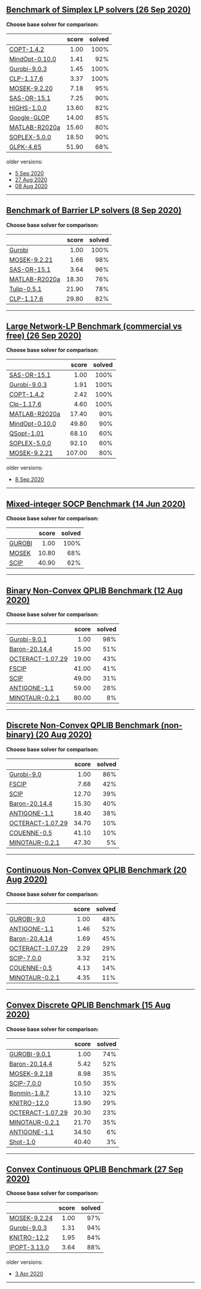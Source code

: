 
## [Benchmark of Simplex LP solvers (26 Sep 2020)](http://plato.asu.edu/ftp/lpsimp.html)
**Choose base solver for comparison:**

|      | score | solved |
| :--- | ---:  | ---:   |
|[COPT-1.4.2](lpsimp-COPT.html) | 1.00 | 100%|
|[MindOpt-0.10.0](lpsimp-MDOPT.html) | 1.41 | 92%|
|[Gurobi-9.0.3](lpsimp-Gurob.html) | 1.45 | 100%|
|[CLP-1.17.6](lpsimp-CLP.html) | 3.37 | 100%|
|[MOSEK-9.2.20](lpsimp-MSK.html) | 7.18 | 95%|
|[SAS-OR-15.1](lpsimp-SAS.html) | 7.25 | 90%|
|[HiGHS-1.0.0](lpsimp-HiGHS.html) | 13.60 | 82%|
|[Google-GLOP](lpsimp-GLOP.html) | 14.00 | 85%|
|[MATLAB-R2020a](lpsimp-MATL.html) | 15.60 | 80%|
|[SOPLEX-5.0.0](lpsimp-SPLX.html) | 18.50 | 90%|
|[GLPK-4.65](lpsimp-GLPK.html) | 51.90 | 68%|


 older versions:
 - [5 Sep 2020](lpsimp-5-Sep-2020.html)
 - [27 Aug 2020](lpsimp-27-Aug-2020.html)
 - [08 Aug 2020](lpsimp-08-Aug-2020.html)


 --- 


## [Benchmark of Barrier LP solvers (8 Sep 2020)](http://plato.asu.edu/ftp/lpbar.html)
**Choose base solver for comparison:**

|      | score | solved |
| :--- | ---:  | ---:   |
|[Gurobi](lpbar-Gurobi.html) | 1.00 | 100%|
|[MOSEK-9.2.21](lpbar-MOSEK.html) | 1.66 | 98%|
|[SAS-OR-15.1](lpbar-SAS.html) | 3.64 | 96%|
|[MATLAB-R2020a](lpbar-MATLAB.html) | 18.30 | 76%|
|[Tulip-0.5.1](lpbar-TULIP.html) | 21.90 | 78%|
|[CLP-1.17.6](lpbar-CLP.html) | 29.80 | 82%|


 --- 


## [Large Network-LP Benchmark (commercial vs free) (26 Sep 2020)](http://plato.asu.edu/ftp/network.html)
**Choose base solver for comparison:**

|      | score | solved |
| :--- | ---:  | ---:   |
|[SAS-OR-15.1](network-SAS.html) | 1.00 | 100%|
|[Gurobi-9.0.3](network-GUR.html) | 1.91 | 100%|
|[COPT-1.4.2](network-COPT.html) | 2.42 | 100%|
|[Clp-1.17.6](network-CLP.html) | 4.60 | 100%|
|[MATLAB-R2020a](network-MATL.html) | 17.40 | 90%|
|[MindOpt-0.10.0](network-MDOPT.html) | 49.80 | 90%|
|[QSopt-1.01](network-QSOPT.html) | 68.10 | 60%|
|[SOPLEX-5.0.0](network-SOPLX.html) | 92.10 | 60%|
|[MOSEK-9.2.21](network-MOSEK.html) | 107.00 | 80%|


 older versions:
 - [8 Sep 2020](network-8-Sep-2020.html)


 --- 


## [Mixed-integer SOCP Benchmark (14 Jun 2020)](http://plato.asu.edu/ftp/misocp.html)
**Choose base solver for comparison:**

|      | score | solved |
| :--- | ---:  | ---:   |
|[GUROBI](misocp-GUROBI.html) | 1.00 | 100%|
|[MOSEK](misocp-MOSEK.html) | 10.80 | 68%|
|[SCIP](misocp-SCIP.html) | 40.90 | 62%|


 --- 


## [Binary Non-Convex QPLIB Benchmark (12 Aug 2020)](http://plato.asu.edu/ftp/qplib.html)
**Choose base solver for comparison:**

|      | score | solved |
| :--- | ---:  | ---:   |
|[Gurobi-9.0.1](qplib-GUROBI.html) | 1.00 | 98%|
|[Baron-20.14.4](qplib-BARON.html) | 15.00 | 51%|
|[OCTERACT-1.07.29](qplib-OCTERACT.html) | 19.00 | 43%|
|[FSCIP](qplib-FSCIP.html) | 41.00 | 41%|
|[SCIP](qplib-SCIP.html) | 49.00 | 31%|
|[ANTIGONE-1.1](qplib-ANTIGONE.html) | 59.00 | 28%|
|[MINOTAUR-0.2.1](qplib-MINOTAUR.html) | 80.00 | 8%|


 --- 


## [Discrete Non-Convex QPLIB Benchmark (non-binary) (20 Aug 2020)](http://plato.asu.edu/ftp/nonbinary.html)
**Choose base solver for comparison:**

|      | score | solved |
| :--- | ---:  | ---:   |
|[Gurobi-9.0](nonbinary-GUROBI.html) | 1.00 | 86%|
|[FSCIP](nonbinary-FSCIP.html) | 7.68 | 42%|
|[SCIP](nonbinary-SCIP.html) | 12.70 | 39%|
|[Baron-20.14.4](nonbinary-BARON.html) | 15.30 | 40%|
|[ANTIGONE-1.1](nonbinary-ANTIGONE.html) | 18.40 | 38%|
|[OCTERACT-1.07.29](nonbinary-OCTERACT.html) | 34.70 | 10%|
|[COUENNE-0.5](nonbinary-COUENNE.html) | 41.10 | 10%|
|[MINOTAUR-0.2.1](nonbinary-MINOTAUR.html) | 47.30 | 5%|


 --- 


## [Continuous Non-Convex QPLIB Benchmark (20 Aug 2020)](http://plato.asu.edu/ftp/cnconv.html)
**Choose base solver for comparison:**

|      | score | solved |
| :--- | ---:  | ---:   |
|[GUROBI-9.0](cnconv-GUROBI.html) | 1.00 | 48%|
|[ANTIGONE-1.1](cnconv-ANTIGONE.html) | 1.46 | 52%|
|[Baron-20.4.14](cnconv-BARON.html) | 1.69 | 45%|
|[OCTERACT-1.07.29](cnconv-OCTERACT.html) | 2.29 | 29%|
|[SCIP-7.0.0](cnconv-SCIP.html) | 3.32 | 21%|
|[COUENNE-0.5](cnconv-COUENNE.html) | 4.13 | 14%|
|[MINOTAUR-0.2.1](cnconv-MINOTAUR.html) | 4.35 | 11%|


 --- 


## [Convex Discrete QPLIB Benchmark (15 Aug 2020)](http://plato.asu.edu/ftp/convex.html)
**Choose base solver for comparison:**

|      | score | solved |
| :--- | ---:  | ---:   |
|[GUROBI-9.0.1](convex-GUROBI.html) | 1.00 | 74%|
|[Baron-20.14.4](convex-BARON.html) | 5.42 | 52%|
|[MOSEK-9.2.18](convex-MOSEK.html) | 8.98 | 35%|
|[SCIP-7.0.0](convex-SCIP.html) | 10.50 | 35%|
|[Bonmin-1.8.7](convex-BONMIN.html) | 13.10 | 32%|
|[KNITRO-12.0](convex-KNITRO.html) | 13.90 | 29%|
|[OCTERACT-1.07.29](convex-OCTERACT.html) | 20.30 | 23%|
|[MINOTAUR-0.2.1](convex-MINOTAUR.html) | 21.70 | 35%|
|[ANTIGONE-1.1](convex-ANTIGONE.html) | 34.50 | 6%|
|[Shot-1.0](convex-SHOT.html) | 40.40 | 3%|


 --- 


## [Convex Continuous QPLIB Benchmark (27 Sep 2020)](http://plato.asu.edu/ftp/cconvex.html)
**Choose base solver for comparison:**

|      | score | solved |
| :--- | ---:  | ---:   |
|[MOSEK-9.2.24](cconvex-MOSEK.html) | 1.00 | 97%|
|[Gurobi-9.0.3](cconvex-Gurobi.html) | 1.31 | 94%|
|[KNITRO-12.2](cconvex-KNITRO.html) | 1.95 | 84%|
|[IPOPT-3.13.0](cconvex-IPOPT.html) | 3.64 | 88%|


 older versions:
 - [3 Apr 2020](cconvex-3-Apr-2020.html)


 --- 

